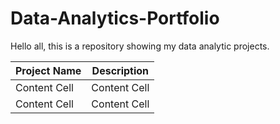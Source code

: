 # Data-Analytics-Portfolio

Hello all, this is a repository showing my data analytic projects.

| Project Name  | Description          |
| ------------- | -------------------- |
| Content Cell  | Content Cell         |
| Content Cell  | Content Cell         |
